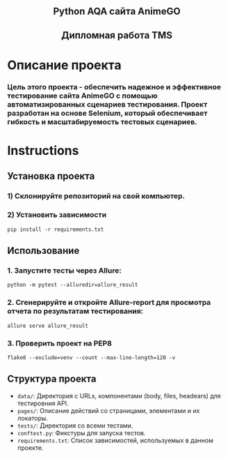 <h2 align="center">Python AQA сайта AnimeGO</h2>
<h2 align="center">Дипломная работа TMS</h2>

# Описание проекта
### Цель этого проекта - обеспечить надежное и эффективное тестирование сайта AnimeGO с помощью автоматизированных сценариев тестирования. Проект разработан на основе Selenium, который обеспечивает гибкость и масштабируемость тестовых сценариев.

# Instructions

## Установка проекта

### 1) Склонируйте репозиторий на свой компьютер.



### 2) Установить зависимости

    pip install -r requirements.txt



## Использование

### 1. Запустите тесты через Allure:


    python -m pytest --alluredir=allure_result  
    

### 2. Сгенерируйте и откройте Allure-report для просмотра отчета по результатам тестирования:

   
    allure serve allure_result 
### 3. Проверить проект на PEP8
 
    flake8 --exclude=venv --count --max-line-length=120 -v  

## Структура проекта

- `data/`: Директория с URLs, компонентами (body, files, headears) для тестировния API.
- `pages/`: Описание действий со страницами, элементами и их локаторы.
- `tests/`: Директория со всеми тестами.
- `conftest.py`: Фикстуры для запуска тестов.
- `requirements.txt`: Список зависимостей, используемых в данном проекте.